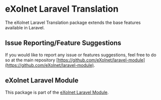 # eXolnet Laravel Translation

The eXolnet Laravel Translation package extends the base features available in Laravel.

## Issue Reporting/Feature Suggestions

If you would like to report any issue or features suggestions, feel free to do so at the main repository [https://github.com/eXolnet/laravel-module](https://github.com/eXolnet/laravel-module).

## eXolnet Laravel Module

This package is part of the [eXolnet Laravel Module](https://github.com/eXolnet/laravel-module).